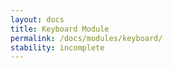 ```yaml
---
layout: docs
title: Keyboard Module
permalink: /docs/modules/keyboard/
stability: incomplete
---
```

